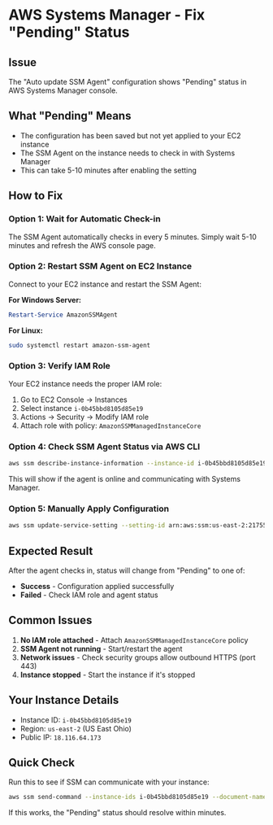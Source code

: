# AWS Systems Manager - Fix "Pending" Status

## Issue
The "Auto update SSM Agent" configuration shows "Pending" status in AWS Systems Manager console.

## What "Pending" Means
- The configuration has been saved but not yet applied to your EC2 instance
- The SSM Agent on the instance needs to check in with Systems Manager
- This can take 5-10 minutes after enabling the setting

## How to Fix

### Option 1: Wait for Automatic Check-in
The SSM Agent automatically checks in every 5 minutes. Simply wait 5-10 minutes and refresh the AWS console page.

### Option 2: Restart SSM Agent on EC2 Instance
Connect to your EC2 instance and restart the SSM Agent:

**For Windows Server:**
```powershell
Restart-Service AmazonSSMAgent
```

**For Linux:**
```bash
sudo systemctl restart amazon-ssm-agent
```

### Option 3: Verify IAM Role
Your EC2 instance needs the proper IAM role:

1. Go to EC2 Console → Instances
2. Select instance `i-0b45bbd8105d85e19`
3. Actions → Security → Modify IAM role
4. Attach role with policy: `AmazonSSMManagedInstanceCore`

### Option 4: Check SSM Agent Status via AWS CLI
```bash
aws ssm describe-instance-information --instance-id i-0b45bbd8105d85e19 --region us-east-2
```

This will show if the agent is online and communicating with Systems Manager.

### Option 5: Manually Apply Configuration
```bash
aws ssm update-service-setting --setting-id arn:aws:ssm:us-east-2:217558553462:servicesetting/ssm/managed-instance/default-ec2-instance-management-role --setting-value AWSSystemsManagerDefaultEC2InstanceManagementRole --region us-east-2
```

## Expected Result
After the agent checks in, status will change from "Pending" to one of:
- **Success** - Configuration applied successfully
- **Failed** - Check IAM role and agent status

## Common Issues
1. **No IAM role attached** - Attach `AmazonSSMManagedInstanceCore` policy
2. **SSM Agent not running** - Start/restart the agent
3. **Network issues** - Check security groups allow outbound HTTPS (port 443)
4. **Instance stopped** - Start the instance if it's stopped

## Your Instance Details
- Instance ID: `i-0b45bbd8105d85e19`
- Region: `us-east-2` (US East Ohio)
- Public IP: `18.116.64.173`

## Quick Check
Run this to see if SSM can communicate with your instance:
```bash
aws ssm send-command --instance-ids i-0b45bbd8105d85e19 --document-name "AWS-RunPowerShellScript" --parameters 'commands=["Get-Service AmazonSSMAgent"]' --region us-east-2
```

If this works, the "Pending" status should resolve within minutes.
